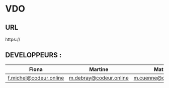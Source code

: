 # VDO 

## URL

https://

## DEVELOPPEURS : 

Fiona | Martine | Mathieu 
------------ | ------------- | -------------
f.michel@codeur.online | m.debray@codeur.online | m.cuenne@codeur.online |
